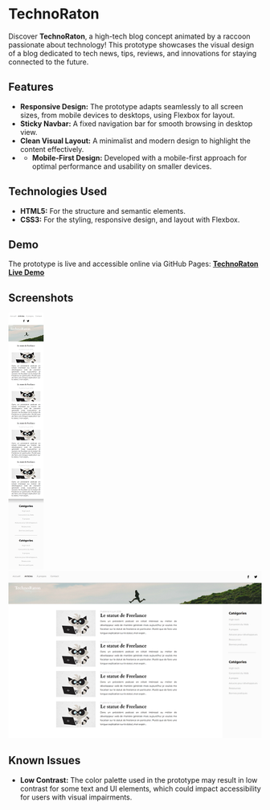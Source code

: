 # TechnoRaton

Discover **TechnoRaton**, a high-tech blog concept animated by a raccoon passionate about technology! This prototype showcases the visual design of a blog dedicated to tech news, tips, reviews, and innovations for staying connected to the future.

## Features

- **Responsive Design:** The prototype adapts seamlessly to all screen sizes, from mobile devices to desktops, using Flexbox for layout.
- **Sticky Navbar:** A fixed navigation bar for smooth browsing in desktop view.
- **Clean Visual Layout:** A minimalist and modern design to highlight the content effectively.
- - **Mobile-First Design:** Developed with a mobile-first approach for optimal performance and usability on smaller devices.

## Technologies Used

- **HTML5:** For the structure and semantic elements.
- **CSS3:** For the styling, responsive design, and layout with Flexbox.

## Demo

The prototype is live and accessible online via GitHub Pages:
[**TechnoRaton Live Demo**](<https://simoncassan.github.io/DW-WM-2024_2025_Integration_de_maquettes/Technoraton/>)

## Screenshots

[![Mobile View Thumbnail](./screenshots/mobile-view-thumb.png)](./screenshots/mobile-view.png)
[![Desktop View Thumbnail](./screenshots/desktop-view-thumb.png)](./screenshots/desktop-view.png)

## Known Issues

- **Low Contrast:** The color palette used in the prototype may result in low contrast for some text and UI elements, which could impact accessibility for users with visual impairments.
